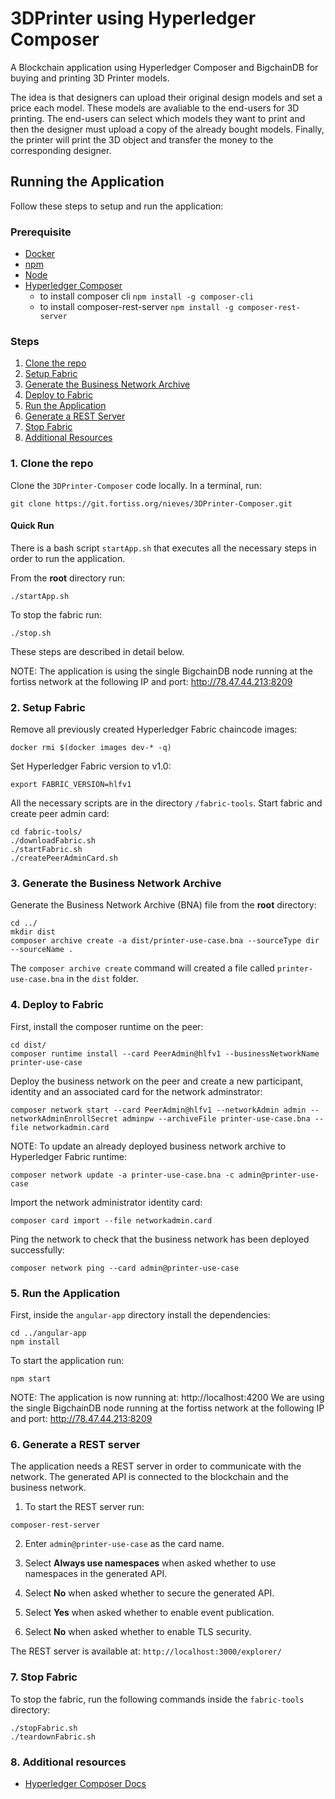 # 3DPrinter using Hyperledger Composer

A Blockchain application using Hyperledger Composer and BigchainDB for buying and printing 3D Printer models. 

The idea is that designers can upload their original design models and set a price each model. These models are avaliable to the end-users for 3D printing. The end-users can select which models they want to print and then the designer must upload a copy of the already bought models. Finally, the printer will print the 3D object and transfer the money to the corresponding designer.

## Running the Application

Follow these steps to setup and run the application:

### Prerequisite

* [Docker](https://www.docker.com/)
*	[npm](https://www.npmjs.com/)
*	[Node](https://nodejs.org/en/)
* [Hyperledger Composer](https://hyperledger.github.io/composer/installing/development-tools.html)
	* to install composer cli `npm install -g composer-cli`
	*	to install composer-rest-server `npm install -g composer-rest-server`


### Steps

1. 	[Clone the repo](#1-clone-the-repo)
2.	[Setup Fabric](#2-setup-fabric)
3.	[Generate the Business Network Archive](#3-generate-the-business-network-archive)
4.	[Deploy to Fabric](#4-deploy-to-fabric)
5.	[Run the Application](#5-run-the-application)
6.	[Generate a REST Server](#6-generate-a-rest-server)
7.	[Stop Fabric](#7-stop-fabric)
8.	[Additional Resources](#8-additional-resources)

### 1. Clone the repo

Clone the `3DPrinter-Composer` code locally. In a terminal, run:


`git clone https://git.fortiss.org/nieves/3DPrinter-Composer.git`

#### Quick Run

There is a bash script `startApp.sh` that executes all the necessary steps in order to run the application.

From the **root** directory run:
```
./startApp.sh
```

To stop the fabric run:
```
./stop.sh
```

These steps are described in detail below.


NOTE: The application is using the single BigchainDB node running at the fortiss network at the following IP and port: http://78.47.44.213:8209

### 2.	Setup Fabric

Remove all previously created Hyperledger Fabric chaincode images:

`docker rmi $(docker images dev-* -q)`


Set Hyperledger Fabric version to v1.0:

`export FABRIC_VERSION=hlfv1`

All the necessary scripts are in the directory `/fabric-tools`. Start fabric and create peer admin card:

```
cd fabric-tools/
./downloadFabric.sh
./startFabric.sh
./createPeerAdminCard.sh
```

### 3.	Generate the Business Network Archive

Generate the Business Network Archive (BNA) file from the **root** directory:

```
cd ../
mkdir dist
composer archive create -a dist/printer-use-case.bna --sourceType dir --sourceName .
```

The `composer archive create` command will created a file called `printer-use-case.bna` in the `dist` folder.


### 4.	Deploy to Fabric


First, install the composer runtime on the peer:

```
cd dist/
composer runtime install --card PeerAdmin@hlfv1 --businessNetworkName printer-use-case
```

Deploy the business network on the peer and create a new participant, identity and an associated card for the network adminstrator:
```
composer network start --card PeerAdmin@hlfv1 --networkAdmin admin --networkAdminEnrollSecret adminpw --archiveFile printer-use-case.bna --file networkadmin.card
```

NOTE: To update an already deployed business network archive to Hyperledger Fabric runtime:
```
composer network update -a printer-use-case.bna -c admin@printer-use-case
```


Import the network administrator identity card:
```
composer card import --file networkadmin.card
```

Ping the network to check that the business network has been deployed successfully:

```
composer network ping --card admin@printer-use-case
```


### 5.	Run the Application

First, inside the `angular-app` directory install the dependencies:

```
cd ../angular-app
npm install
```


To start the application run:
```
npm start
```

NOTE: The application is now running at: http://localhost:4200 
We are using the single BigchainDB node running at the fortiss network at the following IP and port: http://78.47.44.213:8209

### 6. Generate a REST server

The application needs a REST server in order to communicate with the network. The generated API is connected to the blockchain and the business network.

1.	To start the REST server run:
```
composer-rest-server
```

2.	Enter `admin@printer-use-case` as the card name.

3.	Select **Always use namespaces** when asked whether to use namespaces in the generated API.

4.	Select **No** when asked whether to secure the generated API.

5.	Select **Yes** when asked whether to enable event publication.

6.	Select **No** when asked whether to enable TLS security.

The REST server is available at: `http://localhost:3000/explorer/`


### 7.	Stop Fabric

To stop the fabric, run the following commands inside the `fabric-tools` directory:

```
./stopFabric.sh
./teardownFabric.sh
```


### 8.	Additional resources

*	[Hyperledger Composer Docs](https://hyperledger.github.io/composer/introduction/introduction.html)




